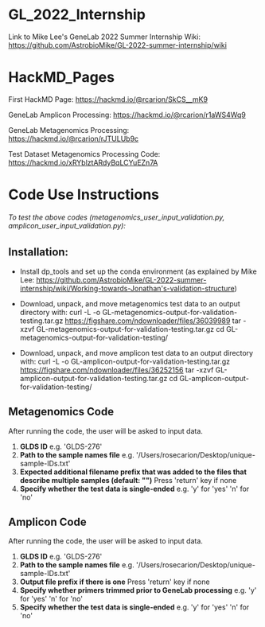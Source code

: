 # GL_2022_Internship
Link to Mike Lee's GeneLab 2022 Summer Internship Wiki:
https://github.com/AstrobioMike/GL-2022-summer-internship/wiki

# HackMD_Pages
First HackMD Page:
https://hackmd.io/@rcarion/SkCS__mK9

GeneLab Amplicon Processing:
https://hackmd.io/@rcarion/r1aWS4Wq9

GeneLab Metagenomics Processing:
https://hackmd.io/@rcarion/rJTULUb9c

Test Dataset Metagenomics Processing Code:
https://hackmd.io/xRYblztARdyBqLCYuEZn7A

# Code Use Instructions
###### To test the above codes (metagenomics_user_input_validation.py, amplicon_user_input_validation.py):

## Installation:
- Install dp_tools and set up the conda environment (as explained by Mike Lee: https://github.com/AstrobioMike/GL-2022-summer-internship/wiki/Working-towards-Jonathan's-validation-structure)

- Download, unpack, and move metagenomics test data to an output directory with:
curl -L -o GL-metagenomics-output-for-validation-testing.tar.gz https://figshare.com/ndownloader/files/36039989
tar -xzvf GL-metagenomics-output-for-validation-testing.tar.gz
cd GL-metagenomics-output-for-validation-testing/

- Download, unpack, and move amplicon test data to an output directory with:
curl -L -o GL-amplicon-output-for-validation-testing.tar.gz https://figshare.com/ndownloader/files/36252156
tar -xzvf GL-amplicon-output-for-validation-testing.tar.gz
cd GL-amplicon-output-for-validation-testing/

## Metagenomics Code 
After running the code, the user will be asked to input data.
1. **GLDS ID**
e.g. 'GLDS-276'
2. **Path to the sample names file**
e.g. '/Users/rosecarion/Desktop/unique-sample-IDs.txt'
3. **Expected additional filename prefix that was added to the files that describe multiple samples (default: \"\")** Press 'return' key if none
4. **Specify whether the test data is single-ended**
e.g. 'y' for 'yes'
     'n' for 'no'

## Amplicon Code 
After running the code, the user will be asked to input data.
1. **GLDS ID**
e.g. 'GLDS-276'
2. **Path to the sample names file**
e.g. '/Users/rosecarion/Desktop/unique-sample-IDs.txt'
3. **Output file prefix if there is one** Press 'return' key if none
4. **Specify whether primers trimmed prior to GeneLab processing** 
e.g. 'y' for 'yes'
     'n' for 'no'
5. **Specify whether the test data is single-ended**
e.g. 'y' for 'yes'
     'n' for 'no'

